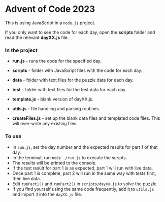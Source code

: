 # Advent of Code 2023

This is using JavaScript in a `node.js` project.

If you only want to see the code for each day, open the **scripts** folder and read the relevant **dayXX.js** file.

### In the project

- **run.js** - runs the code for the specified day.

- **scripts** - folder with JavaScript files with the code for each day.

- **data** - folder with text files for the puzzle data for each day.

- **test** - folder with text files for the test data for each day.

- **template.js** - blank version of dayXX.js.

- **utils.js** - file handling and parsing routines.

- **createFiles.js** - set up the blank data files and templated code files. This will over-write any existing files.

### To use

- In `run.js`, set the day number and the expected results for part 1 of that day.
- In the terminal, run `node ./run.js` to execute the scripts.
- The results will be printed to the console.
- If the test result for part 1 is as expected, part 1 will run with live data.
- Once part 1 is complete, part 2 will run in the same way with tests first, then live data.
- Edit `runPart1()` and `runPart2()` in `scripts/dayXX.js` to solve the puzzle.
- If you find yourself using the same code frequently, add it to `utils.js` and import it into the `dayXX.js` file.
